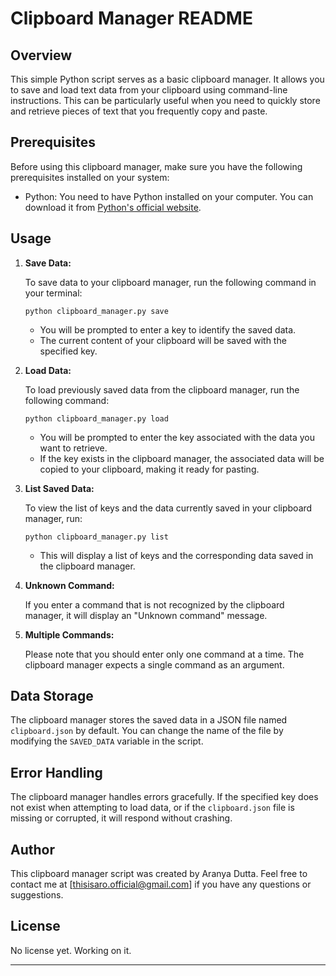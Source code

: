 # Clipboard Manager README

## Overview

This simple Python script serves as a basic clipboard manager. It allows you to save and load text data from your clipboard using command-line instructions. This can be particularly useful when you need to quickly store and retrieve pieces of text that you frequently copy and paste.

## Prerequisites

Before using this clipboard manager, make sure you have the following prerequisites installed on your system:

- Python: You need to have Python installed on your computer. You can download it from [Python's official website](https://www.python.org/downloads/).

## Usage

1. **Save Data:**

   To save data to your clipboard manager, run the following command in your terminal:

   ```
   python clipboard_manager.py save
   ```

   - You will be prompted to enter a key to identify the saved data.
   - The current content of your clipboard will be saved with the specified key.

2. **Load Data:**

   To load previously saved data from the clipboard manager, run the following command:

   ```
   python clipboard_manager.py load
   ```

   - You will be prompted to enter the key associated with the data you want to retrieve.
   - If the key exists in the clipboard manager, the associated data will be copied to your clipboard, making it ready for pasting.

3. **List Saved Data:**

   To view the list of keys and the data currently saved in your clipboard manager, run:

   ```
   python clipboard_manager.py list
   ```

   - This will display a list of keys and the corresponding data saved in the clipboard manager.

4. **Unknown Command:**

   If you enter a command that is not recognized by the clipboard manager, it will display an "Unknown command" message.

5. **Multiple Commands:**

   Please note that you should enter only one command at a time. The clipboard manager expects a single command as an argument.

## Data Storage

The clipboard manager stores the saved data in a JSON file named `clipboard.json` by default. You can change the name of the file by modifying the `SAVED_DATA` variable in the script.

## Error Handling

The clipboard manager handles errors gracefully. If the specified key does not exist when attempting to load data, or if the `clipboard.json` file is missing or corrupted, it will respond without crashing.

## Author

This clipboard manager script was created by Aranya Dutta. Feel free to contact me at [thisisaro.official@gmail.com] if you have any questions or suggestions.

## License

No license yet. Working on it.

---
